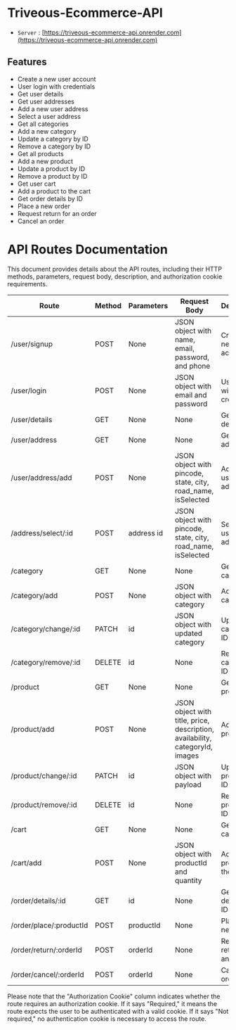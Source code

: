 # Triveous-Ecommerce-API

- ```Server``` : [https://triveous-ecommerce-api.onrender.com](https://triveous-ecommerce-api.onrender.com)


## Features

- Create a new user account 
- User login with credentials
- Get user details 
- Get user addresses 
- Add a new user address 
- Select a user address 
- Get all categories 
- Add a new category 
- Update a category by ID 
- Remove a category by ID 
- Get all products 
- Add a new product 
- Update a product by ID 
- Remove a product by ID 
- Get user cart 
- Add a product to the cart 
- Get order details by ID 
- Place a new order 
- Request return for an order 
- Cancel an order 


# API Routes Documentation

This document provides details about the API routes, including their HTTP methods, parameters, request body, description, and authorization cookie requirements.

| Route                   | Method | Parameters                                   | Request Body                                             | Description                                             | Authorization Cookie |
|-------------------------|--------|----------------------------------------------|----------------------------------------------------------|---------------------------------------------------------|----------------------|
| /user/signup            | POST   | None                                         | JSON object with name, email, password, and phone        | Create a new user account                               | Not required         |
| /user/login             | POST   | None                                         | JSON object with email and password                      | User login with credentials                             | Not required         |
| /user/details           | GET    | None                                         | None                                                     | Get user details                                        | Required             |
| /user/address           | GET    | None                                         | None                                                     | Get user addresses                                      | Required             |
| /user/address/add       | POST   | None                                         | JSON object with pincode, state, city, road_name, isSelected | Add a new user address                                  | Required             |
| /address/select/:id     | POST   | address id                                   | JSON object with pincode, state, city, road_name, isSelected | Select a user address                                   | Required             |
| /category               | GET    | None                                         | None                                                     | Get all categories                                      | Not required         |
| /category/add           | POST   | None                                         | JSON object with category                                | Add a new category                                      | Not required         |
| /category/change/:id    | PATCH  | id                                           | JSON object with updated category                         | Update a category by ID                                 | Not required         |
| /category/remove/:id    | DELETE | id                                           | None                                                     | Remove a category by ID                                 | Not required         |
| /product                | GET    | None                                         | None                                                     | Get all products                                        | Not required         |
| /product/add            | POST   | None                                         | JSON object with title, price, description, availability, categoryId, images | Add a new product                                       | Not required         |
| /product/change/:id     | PATCH  | id                                           | JSON object with payload                                  | Update a product by ID                                  | Not required         |
| /product/remove/:id     | DELETE | id                                           | None                                                     | Remove a product by ID                                  | Not required         |
| /cart                   | GET    | None                                         | None                                                     | Get user cart                                           | Required             |
| /cart/add               | POST   | None                                         | JSON object with productId and quantity                  | Add a product to the cart                               | Required             |
| /order/details/:id      | GET    | id                                           | None                                                     | Get order details by ID                                 | Required             |
| /order/place/:productId | POST   | productId                                    | None                                                     | Place a new order                                       | Required             |
| /order/return/:orderId  | POST   | orderId                                      | None                                                     | Request return for an order                             | Required             |
| /order/cancel/:orderId  | POST   | orderId                                      | None                                                     | Cancel an order                                         | Required             |

Please note that the "Authorization Cookie" column indicates whether the route requires an authorization cookie. If it says "Required," it means the route expects the user to be authenticated with a valid cookie. If it says "Not required," no authentication cookie is necessary to access the route.

